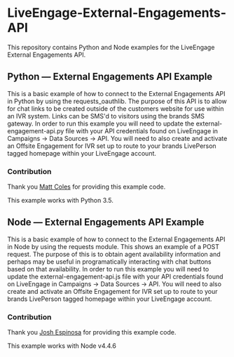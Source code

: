 # LiveEngage-External-Engagements-API
This repository contains Python and Node examples for the LiveEngage External Engagements API.

## Python — External Engagements API Example

This is a basic example of how to connect to the External Engagements API in Python by using the requests_oauthlib. The purpose of this API is to allow for chat links to be created outside of the customers website for use within an IVR system. Links can be SMS'd to visitors using the brands SMS gateway. In order to run this example you will need to update the external-engagement-api.py file with your API credentials found on LiveEngage in Campaigns → Data Sources → API. You will need to also create and activate an Offsite Engagement for IVR set up to route to your brands LivePerson tagged homepage within your LiveEngage account.

### Contribution

Thank you [Matt Coles](https://github.com/MattJColes) for providing this example code.

This example works with Python 3.5.

## Node — External Engagements API Example

This is a basic example of how to connect to the External Engagements API in Node by using the requests module. This shows an example of a POST request. The purpose of this is to obtain agent availability information and perhaps may be useful in programatically interacting with chat buttons based on that availability. In order to run this example you will need to update the external-engagement-api.js file with your API credentials found on LiveEngage in Campaigns → Data Sources → API. You will need to also create and activate an Offsite Engagement for IVR set up to route to your brands LivePerson tagged homepage within your LiveEngage account.

### Contribution

Thank you [Josh Espinosa](https://github.com/Hauuguu) for providing this example code.

This example works with Node v4.4.6